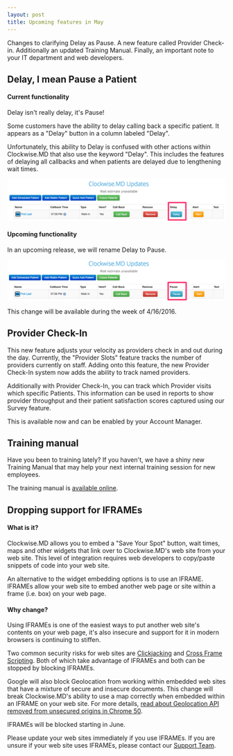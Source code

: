 ```yaml
---
layout: post
title: Upcoming features in May
---
```


Changes to clarifying Delay as Pause. A new feature called Provider Check-in. Additionally an
updated Training Manual. Finally, an important note to your IT department and web developers.

## Delay, I mean Pause a Patient

#### Current functionality

Delay isn't really delay, it's Pause!

Some customers have the ability to delay calling back a specific patient. It appears as a "Delay"
button in a column labeled "Delay".

Unfortunately, this ability to Delay is confused with other actions within Clockwise.MD that also
use the keyword "Delay". This includes the features of delaying all callbacks and when patients
are delayed due to lengthening wait times.

![current delay column](/img/2016-05-04_current-delay-column.png)

#### Upcoming functionality

In an upcoming release, we will rename Delay to Pause.

![upcoming pause column](/img/2016-05-04_upcoming-pause-column.png)

<div class='updates notice'>

This change will be available during the week of 4/16/2016.

</div>

## Provider Check-In

This new feature adjusts your velocity as providers check in and out during the day.
Currently, the "Provider Slots" feature tracks the number of providers currently on staff.
Adding onto this feature, the new Provider Check-In system now adds the ability to track named
providers.

Additionally with Provider Check-In, you can track which Provider visits which specific Patients.
This information can be used in reports to show provider throughput and their patient satisfaction
scores captured using our Survey feature.

<div class='updates notice'>

This is available now and can be enabled by your Account Manager.

</div>

## Training manual

Have you been to training lately? If you haven't, we have a shiny new Training Manual that may
help your next internal training session for new employees.

<div class='updates notice'>

<!--
The training manual is
[available online](https://drive.google.com/file/d/0B7ZVEXRrL2ZIdjFFd21pTmI5Uzg/view).
-->

The training manual is <a href="https://drive.google.com/file/d/0B7ZVEXRrL2ZIdjFFd21pTmI5Uzg/view">
available online</a>.

</div>

## Dropping support for IFRAMEs

#### What is it?

Clockwise.MD allows you to embed a "Save Your Spot" button, wait times, maps and other widgets
that link over to Clockwise.MD's web site from your web site. This level of integration requires
web developers to copy/paste snippets of code into your web site.

An alternative to the widget embedding options is to use an IFRAME. IFRAMEs allow your web site
to embed another web page or site within a frame (i.e. box) on your web page.

#### Why change?

Using IFRAMEs is one of the easiest ways to put another web site's contents on your web page,
it's also insecure and support for it in modern browsers is continuing to stiffen.

Two common security risks for web sites are
[Clickjacking](https://www.owasp.org/index.php/Clickjacking) and
[Cross Frame Scripting](https://www.owasp.org/index.php/Cross_Frame_Scripting).
Both of which take advantage of IFRAMEs and both can be stopped by blocking IFRAMEs.

Google will also block Geolocation from working within embedded web sites that have a mixture of
secure and insecure documents. This change will break Clockwise.MD's ability to use a map
correctly when embedded within an IFRAME on your web site. For more details,
[read about Geolocation API removed from unsecured origins in Chrome 50](https://developers.google.com/web/updates/2016/04/geolocation-on-secure-contexts-only?hl=en).

<div class='updates notice'>

<p>IFRAMEs will be blocked starting in June.</p>

<p>Please update your web sites immediately if you use IFRAMEs. If you are unsure if your web site
uses IFRAMEs, please contact our <a href="https://www.clockwisemd.com/support">Support Team</a>.</p>

</div>
